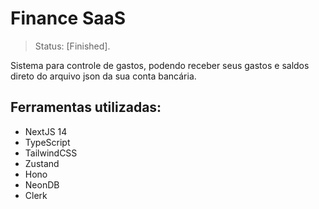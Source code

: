 # Finance SaaS
> Status: [Finished].

Sistema para controle de gastos, podendo receber seus gastos e saldos direto do arquivo json da sua conta bancária.

## Ferramentas utilizadas:

<ul>
  <li>NextJS 14</li>
  <li>TypeScript</li>
  <li>TailwindCSS</li>
  <li>Zustand</li>
  <li>Hono</li>
  <li>NeonDB</li>
  <li>Clerk</li>
</ul>
